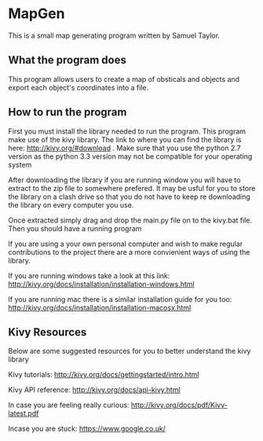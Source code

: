 # MapGen
This is a small map generating program written by Samuel Taylor.

What the program does
-------
This program allows users to create a map of obsticals and objects and export each object's coordinates into a file. 


How to run the program
-------
First you must install the library needed to run the program. This program make use of the kivy library. The link to where you can find the library is here: http://kivy.org/#download . Make sure that you use the python 2.7 version as the python 3.3 version may not be compatible for your operating system

After downloading the library if you are running window you will have to extract to the zip file to somewhere prefered. It may be usful for you to store the library on a clash drive so that you do not have to keep re downloading the library on every computer you use. 

Once extracted simply drag and drop the main.py file on to the kivy.bat file. Then you should have a running program

If you are using a your own personal computer and wish to make regular contributions to the project there are a more convienient ways of using the library.

If you are running windows take a look at this link: http://kivy.org/docs/installation/installation-windows.html

If you are running mac there is a similar installation guide for you too: http://kivy.org/docs/installation/installation-macosx.html


Kivy Resources 
-------
Below are some suggested resources for you to better understand the kivy library


Kivy tutorials: http://kivy.org/docs/gettingstarted/intro.html

Kivy API reference: http://kivy.org/docs/api-kivy.html

In case you are feeling really curious: http://kivy.org/docs/pdf/Kivy-latest.pdf

Incase you are stuck: https://www.google.co.uk/

